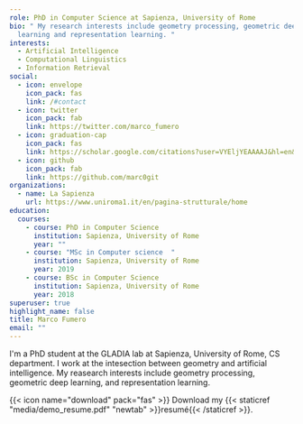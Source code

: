 ```yaml
---
role: PhD in Computer Science at Sapienza, University of Rome
bio: " My research interests include geometry processing, geometric deep
  learning and representation learning. "
interests:
  - Artificial Intelligence
  - Computational Linguistics
  - Information Retrieval
social:
  - icon: envelope
    icon_pack: fas
    link: /#contact
  - icon: twitter
    icon_pack: fab
    link: https://twitter.com/marco_fumero
  - icon: graduation-cap
    icon_pack: fas
    link: https://scholar.google.com/citations?user=VYEljYEAAAAJ&hl=en&oi=ao
  - icon: github
    icon_pack: fab
    link: https://github.com/marc0git
organizations:
  - name: La Sapienza
    url: https://www.uniroma1.it/en/pagina-strutturale/home
education:
  courses:
    - course: PhD in Computer Science
      institution: Sapienza, University of Rome
      year: ""
    - course: "MSc in Computer science  "
      institution: Sapienza, University of Rome
      year: 2019
    - course: BSc in Computer Science
      institution: Sapienza, University of Rome
      year: 2018
superuser: true
highlight_name: false
title: Marco Fumero
email: ""
---
```

I'm a PhD student at the GLADIA lab at Sapienza, University of Rome, CS department. I work at the intesection between geometry and artificial intelligence. My reasearch interests include geometry processing, geometric deep learning, and representation learning.

{{< icon name="download" pack="fas" >}} Download my {{< staticref "media/demo_resume.pdf" "newtab" >}}resumé{{< /staticref >}}.